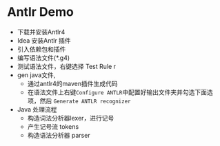 # Antlr Demo

* 下载并安装Antlr4
* Idea 安装Antlr 插件
* 引入依赖包和插件
* 编写语法文件(*.g4)
* 测试语法文件，右键选择 Test Rule r
* gen java文件,
  * 通过antlr4的maven插件生成代码
  * 在语法文件上右键`Configure ANTLR`中配置好输出文件夹并勾选下面选项，然后 `Generate ANTLR recognizer`
* Java 处理流程
  * 构造词法分析器lexer，进行记号
  * 产生记号流 tokens
  * 构造语法分析器 parser
 
